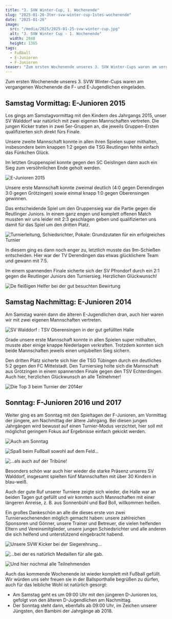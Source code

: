 ```yaml
---
title: "3. SVW Winter-Cup, 1. Wochenende"
slug: "2025-01-26-3ter-svw-winter-cup-1stes-wochenende"
date: "2025-01-26"
image:
  src: "/media/2025/2025-01-25-svw-winter-cup.jpg"
  alt: "3. SVW Winter Cup - 1. Wochenende"
  width: 2048
  height: 1365
tags:
  - Fußball
  - E-Junioren
  - F-Junioren
teaser: "Zum ersten Wochenende unseres 3. SVW Winter-Cups waren am vergangenen Wochenende die F- und E-Jugendlichen eingeladen."
---
```

Zum ersten Wochenende unseres 3. SVW Winter-Cups waren am vergangenen Wochenende die F- und E-Jugendlichen eingeladen.

## Samstag Vormittag: E-Junioren 2015

Los gings am Samstagvormittag mit den Kindern des Jahrgangs 2015, unser SV Walddorf war natürlich mit zwei eigenen Mannschaften vertreten. Die jungen Kicker traten in zwei 5er-Gruppen an, die jeweils Gruppen-Ersten qualifizierten sich direkt fürs Finale.

Unsere zweite Mannschaft konnte in allen ihren Spielen super mithalten, insbesondere beim knappen 1:2 gegen die TSG Reutlingen fehlte einfach das Fünkchen Glück.

Im letzten Gruppenspiel konnte gegen den SC Geislingen dann auch ein Sieg zum versöhnlichen Ende geholt werden.

![E-Junioren 2015](/media/2025/2025-01-25-svw-winter-cup-1.jpg)

Unsere erste Mannschaft konnte zweimal deutlich (4:0 gegen Derendingen 3:0 gegen Grötzingen) sowie einmal knapp 1:0 gegen Oberensingen gewinnen.

Das entscheidende Spiel um den Gruppensieg war die Partie gegen die Reutlinger Juniors. In einem ganz engen und komplett offenen Match mussten wir uns leider mit 2:3 geschlagen geben und qualifizierten uns damit für das Spiel um den dritten Platz.

![Turnierleitung, Schiedsrichter, Pokale: Grundzutaten für ein erfolgreiches Turnier](/media/2025/2025-01-25-svw-winter-cup-2.jpg)

In diesem ging es dann noch enger zu, letztlich musste das 9m-Schießen entscheiden. Hier war der TV Derendingen das etwas glücklichere Team und gewann mit 7:5.

Im einem spannenden Finale sicherte sich der SV Pfrondorf durch ein 2:1 gegen die Reutlinger Juniors den Turniersieg. Herzlichen Glückwunsch!

![De fleißigen Helfer bei der gut besuchten Bewirtung](/media/2025/2025-01-25-svw-winter-cup-3.jpg)

## Samstag Nachmittag: E-Junioren 2014

Am Samstag waren dann die älteren E-Jugendlichen dran, auch hier waren wir mit zwei eigenen Mannschaften vertreten.

![SV Walddorf : TSV Oberensingen in der gut gefüllten Halle](/media/2025/2025-01-25-svw-winter-cup-4.jpg)

Grade unsere erste Mannschaft konnte in allen Spielen super mithalten, musste aber einige knappe Niederlagen verkraften.
Trotzdem konnten sich beide Mannschaften jeweils einen umjubelten Sieg sichern.

Den dritten Platz sicherte sich hier die TSG Tübingen durch ein deutliches 5:2 gegen den FC Mittelstadt.
Den Turniersieg holte sich die Mannschaft aus Grötzingen in einem spannenden Finale gegen den TSV Echterdingen.
Auch hier, herzlichen Glückwunsch an alle Teilnehmer!

![Die Top 3 beim Turnier der 2014er](/media/2025/2025-01-25-svw-winter-cup-5.jpg)

## Sonntag: F-Junioren 2016 und 2017

Weiter ging es am Sonntag mit den Spieltagen der F-Junioren, am Vormittag der jüngere, am Nachmittag der ältere Jahrgang.
Bei diesen jungen Jahrgängen wird bewusst auf einen Turnier-Modus verzichtet, hier soll mit möglichst geringem Fokus auf Ergebnisse einfach gekickt werden.

![Auch am Sonntag](/media/2025/2025-01-25-svw-winter-cup-6.jpg)

![Spaß beim Fußball sowohl auf dem Feld...](/media/2025/2025-01-25-svw-winter-cup-7.jpg)

![...als auch auf der Tribüne!](/media/2025/2025-01-25-svw-winter-cup-8.jpg)

Besonders schön war auch hier wieder die starke Präsenz unseres SV Walddorf, insgesamt spielten fünf Mannschaften mit über 30 Kindern in blau-weiß.

Auch der gute Ruf unserer Turniere zeigte sich wieder, die Halle war an beiden Tagen gut gefüllt und wir konnten auch Mannschaften mit einer längeren Anreise, z. B. aus Sonnenbühl und Bad Boll, willkommen heißen.

Ein großes Dankeschön an alle die dieses erste von zwei Turnierwochenenden möglich gemacht haben: unsere zahlreichen Sponsoren und Gönner, unsere Trainer und Betreuer, die vielen helfenden Eltern und Vereinsmitglieder, unsere jungen Schiedsrichter und alle anderen die sich helfend und unterstützend eingebracht habend.

![Unsere SVW Kicker bei der Siegerehrung...](/media/2025/2025-01-25-svw-winter-cup-9.jpg)

![...bei der es natürlich Medaillen für alle gab.](/media/2025/2025-01-25-svw-winter-cup-10.jpg)

![Und hier nochmal alle Teilnehmenden](/media/2025/2025-01-25-svw-winter-cup-11.jpg)

Auch das kommende Wochenende ist wieder komplett mit Fußball gefüllt. Wir würden uns sehr freuen sie in der Ballsporthalle begrüßen zu dürfen, auch für das leibliche Wohl ist natürlich gesorgt:
* Am Samstag geht es um 09:00 Uhr mit den jüngeren D-Junioren los, gefolgt von den älteren D-Jugendlichen am Nachmittag.
* Der Sonntag steht dann, ebenfalls ab 09:00 Uhr, im Zeichen unserer Jüngsten, den Bambini der Jahrgänge ab 2018.